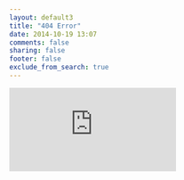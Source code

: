 ```yaml
---
layout: default3
title: "404 Error"
date: 2014-10-19 13:07
comments: false
sharing: false
footer: false
exclude_from_search: true
---
```


<div class="iframe-wrapper">
<iframe id="frame-404" scrolling='no' frameborder='0' src='http://yibo.iyiyun.com/Home/Distribute/ad404/key/15505' style='display:block;'>
</iframe>
</div>
